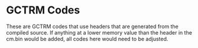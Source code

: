 # GCTRM Codes

These are GCTRM codes that use headers that are generated from the compiled source. If anything at a lower memory value than the header in the cm.bin would be added, all codes here would need to be adjusted.